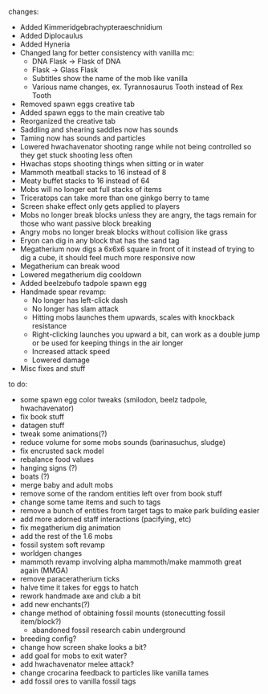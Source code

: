 changes:
- Added Kimmeridgebrachypteraeschnidium
- Added Diplocaulus
- Added Hyneria
- Changed lang for better consistency with vanilla mc:
    - DNA Flask -> Flask of DNA
    - Flask -> Glass Flask
    - Subtitles show the name of the mob like vanilla
    - Various name changes, ex. Tyrannosaurus Tooth instead of Rex Tooth
- Removed spawn eggs creative tab
- Added spawn eggs to the main creative tab
- Reorganized the creative tab
- Saddling and shearing saddles now has sounds
- Taming now has sounds and particles
- Lowered hwachavenator shooting range while not being controlled so they get stuck shooting less often
- Hwachas stops shooting things when sitting or in water
- Mammoth meatball stacks to 16 instead of 8
- Meaty buffet stacks to 16 instead of 64
- Mobs will no longer eat full stacks of items
- Triceratops can take more than one ginkgo berry to tame
- Screen shake effect only gets applied to players
- Mobs no longer break blocks unless they are angry, the tags remain for those who want passive block breaking
- Angry mobs no longer break blocks without collision like grass
- Eryon can dig in any block that has the sand tag
- Megatherium now digs a 6x6x6 square in front of it instead of trying to dig a cube, it should feel much more responsive now
- Megatherium can break wood
- Lowered megatherium dig cooldown
- Added beelzebufo tadpole spawn egg
- Handmade spear revamp:
    - No longer has left-click dash
    - No longer has slam attack
    - Hitting mobs launches them upwards, scales with knockback resistance
    - Right-clicking launches you upward a bit, can work as a double jump or be used for keeping things in the air longer
    - Increased attack speed
    - Lowered damage
- Misc fixes and stuff

to do:
- some spawn egg color tweaks (smilodon, beelz tadpole, hwachavenator)
- fix book stuff
- datagen stuff
- tweak some animations(?)
- reduce volume for some mobs sounds (barinasuchus, sludge)
- fix encrusted sack model
- rebalance food values
- hanging signs (?)
- boats (?)
- merge baby and adult mobs
- remove some of the random entities left over from book stuff
- change some tame items and such to tags
- remove a bunch of entities from target tags to make park building easier
- add more adorned staff interactions (pacifying, etc)
- fix megatherium dig animation
- add the rest of the 1.6 mobs
- fossil system soft revamp
- worldgen changes
- mammoth revamp involving alpha mammoth/make mammoth great again (MMGA)
- remove paraceratherium ticks
- halve time it takes for eggs to hatch
- rework handmade axe and club a bit
- add new enchants(?)
- change method of obtaining fossil mounts (stonecutting fossil item/block?)
    - abandoned fossil research cabin underground
- breeding config?
- change how screen shake looks a bit?
- add goal for mobs to exit water?
- add hwachavenator melee attack?
- change crocarina feedback to particles like vanilla tames
- add fossil ores to vanilla fossil tags
